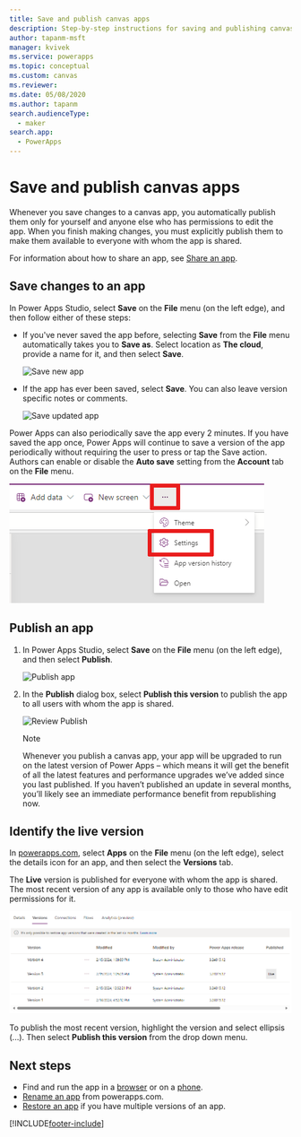 ```yaml
---
title: Save and publish canvas apps
description: Step-by-step instructions for saving and publishing canvas apps.
author: tapanm-msft
manager: kvivek
ms.service: powerapps
ms.topic: conceptual
ms.custom: canvas
ms.reviewer: 
ms.date: 05/08/2020
ms.author: tapanm
search.audienceType: 
  - maker
search.app: 
  - PowerApps
---
```

# Save and publish canvas apps

Whenever you save changes to a canvas app, you automatically publish them only for yourself and anyone else who has permissions to edit the app. When you finish making changes, you must explicitly publish them to make them available to everyone with whom the app is shared.

For information about how to share an app, see [Share an app](share-app.md).

## Save changes to an app

In Power Apps Studio, select **Save** on the **File** menu (on the left edge), and then follow either of these steps:

* If you've never saved the app before, selecting **Save** from the **File** menu automatically takes you to **Save as**. Select location as **The cloud**, provide a name for it, and then select **Save**. <br> 

    ![Save new app](./media/save-publish-app/save-as.png)
* If the app has ever been saved, select **Save**. You can also leave version specific notes or comments.  

    ![Save updated app](./media/save-publish-app/save-app.png)

Power Apps can also periodically save the app every 2 minutes. If you have saved the app once, Power Apps will continue to save a version of the app periodically without requiring the user to press or tap the Save action. Authors can enable or disable the **Auto save** setting from the **Account** tab on the **File** menu.

![Auto save setting](./media/save-publish-app/autosave.png)

## Publish an app

1. In Power Apps Studio, select **Save** on the **File** menu (on the left edge), and then select **Publish**.

    ![Publish app](./media/save-publish-app/publish-app.png)
2. In the **Publish** dialog box, select **Publish this version** to publish the app to all users with whom the app is shared.

   ![Review Publish](./media/save-publish-app/publish-review.png)

   > [!NOTE]
   > Whenever you publish a canvas app, your app will be upgraded to run on the latest version of Power Apps – which means it will get   the benefit of all the latest features and performance upgrades we’ve added since you last published. If you haven’t published an update in several months, you’ll likely see an immediate performance benefit from republishing now.

## Identify the live version

In [powerapps.com](https://make.powerapps.com?utm_source=padocs&utm_medium=linkinadoc&utm_campaign=referralsfromdoc), select **Apps** on the **File** menu (on the left edge), select the details icon for an app, and then select the **Versions** tab.

The **Live** version is published for everyone with whom the app is shared. The most recent version of any app is available only to those who have edit permissions for it.

![Publish from portal](./media/save-publish-app/publish-portal.png)

To publish the most recent version, highlight the version and select ellipsis (...). Then select **Publish this version** from the drop down menu.

## Next steps

* Find and run the app in a [browser](../../user/run-app-browser.md) or on a [phone](/powerapps/maker/canvas-apps/run-canvas-and-model-apps-on-mobile).
* [Rename an app](set-name-tile.md) from powerapps.com.
* [Restore an app](restore-an-app.md) if you have multiple versions of an app.


[!INCLUDE[footer-include](../../includes/footer-banner.md)]